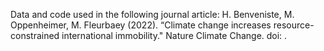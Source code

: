 Data and code used in the following journal article: H. Benveniste, M. Oppenheimer, M. Fleurbaey (2022). “Climate change increases resource-constrained international immobility." Nature Climate Change. doi: .
